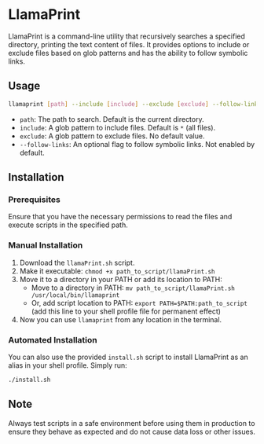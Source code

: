 # LlamaPrint

LlamaPrint is a command-line utility that recursively searches a specified directory, printing the text content of files. It provides options to include or exclude files based on glob patterns and has the ability to follow symbolic links.

## Usage

```bash
llamaprint [path] --include [include] --exclude [exclude] --follow-links
```

- `path`: The path to search. Default is the current directory.
- `include`: A glob pattern to include files. Default is `*` (all files).
- `exclude`: A glob pattern to exclude files. No default value.
- `--follow-links`: An optional flag to follow symbolic links. Not enabled by default.

## Installation

### Prerequisites

Ensure that you have the necessary permissions to read the files and execute scripts in the specified path.

### Manual Installation

1. Download the `llamaPrint.sh` script.
2. Make it executable: `chmod +x path_to_script/llamaPrint.sh`
3. Move it to a directory in your PATH or add its location to PATH:
   - Move to a directory in PATH: `mv path_to_script/llamaPrint.sh /usr/local/bin/llamaprint`
   - Or, add script location to PATH: `export PATH=$PATH:path_to_script` (add this line to your shell profile file for permanent effect)
4. Now you can use `llamaprint` from any location in the terminal.

### Automated Installation

You can also use the provided `install.sh` script to install LlamaPrint as an alias in your shell profile. Simply run:

```bash
./install.sh
```

## Note

Always test scripts in a safe environment before using them in production to ensure they behave as expected and do not cause data loss or other issues.
